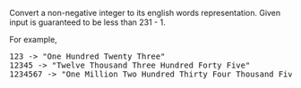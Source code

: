 Convert a non-negative integer to its english words representation. Given input is guaranteed to be less than 231 - 1.

For example,
<pre>
123 -> "One Hundred Twenty Three"
12345 -> "Twelve Thousand Three Hundred Forty Five"
1234567 -> "One Million Two Hundred Thirty Four Thousand Five Hundred Sixty Seven"
</pre>
